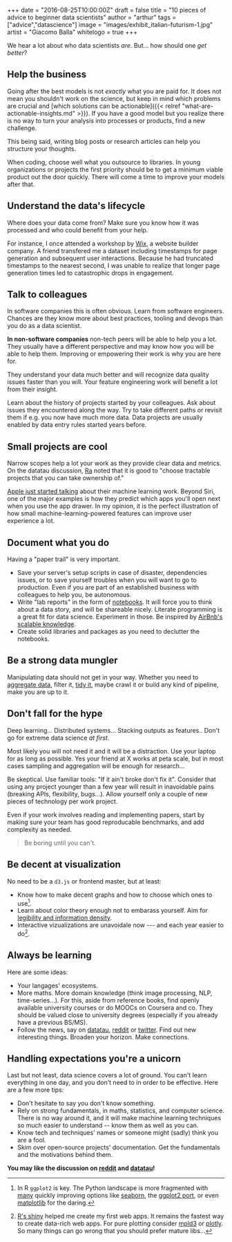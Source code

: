 +++
date = "2016-08-25T10:00:00Z"
draft = false
title = "10 pieces of advice to beginner data scientists"
author = "arthur"
tags = ["advice","datascience"]
image = "images/exhibit_italian-futurism-1.jpg"
artist = "Giacomo Balla"
whitelogo = true
+++

We hear a lot about who data scientists *are*. But... how should one *get better*?

<!--more-->

## Help the business
Going after the best models is not *exactly* what you are paid for.
It does not mean you shouldn't work on the science, but keep in mind which problems are crucial and [which solutions can be actionable]({{< relref "what-are-actionable-insights.md" >}}). If you have a good model but you realize there is no way to turn your analysis into processes or products, find a new challenge.

This being said, writing blog posts or research articles can help you structure your thoughts.

When coding, choose well what you outsource to libraries. In young organizations or projects the first priority should be to get a minimum viable product out the door quickly. There will come a time to improve your models after that.

## Understand the data's lifecycle
Where does your data come from? Make sure you know how it was processed and who could benefit from your help.

For instance, I once attended a workshop by [Wix](http://www.wix.engineering/), a website builder company. A friend transfered me a dataset including timestamps for page generation and subsequent user interactions. Because he had truncated timestamps to the nearest second, I was unable to realize that longer page generation times led to catastrophic drops in engagement.

## Talk to colleagues
In software companies this is often obvious. Learn from software engineers. Chances are they know more about best practices, tooling and devops than you do as a data scientist.


**In non-software companies** non-tech peers will be able to help you a lot. They usually have a different perspective and may know how you will be able to help them. Improving or empowering their work is why you are here for.

They understand your data much better and will recognize data quality issues faster than you will. Your feature engineering work will benefit a lot from their insight.

Learn about the history of projects started by your colleagues. Ask about issues they encountered along the way. Try to take different paths or revisit them if e.g. you now have much more data. Data projects are usually enabled by data entry rules started years before.


## Small projects are cool
Narrow scopes help a lot your work as they provide clear data and metrics.  On the datatau discussion, [Ra](http://www.datatau.com/user?id=Ra) noted that it is good to "choose tractable projects that you can take ownership of."

[Apple just started talking](https://backchannel.com/an-exclusive-look-at-how-ai-and-machine-learning-work-at-apple) about their machine learning work. Beyond Siri, one of the major examples is how they predict which apps you'll open next when you use the app drawer.
In my opinion, it is the perfect illustration of how small machine-learning-powered features can improve user experience a lot.

## Document what you do
Having a "paper trail" is very important.

- Save your server's setup scripts in case of disaster, dependencies issues, or to save yourself troubles when you will want to go to production. Even if you are part of an established business with colleagues to help you, be autonomous.
- Write "lab reports" in the form of [notebooks](http://jupyter.org/). It will force you to think about a data story, and will be shareable nicely. Literate programming is a great fit for data science. Experiment in those. Be inspired by [AirBnb's scalable knowledge](https://medium.com/airbnb-engineering/scaling-knowledge-at-airbnb-875d73eff091#.dv1vqgppe).
- Create solid libraries and packages as you need to declutter the notebooks.

## Be a strong data mungler
Manipulating data should not get in your way.
Whether you need to [aggregate data](https://cran.rstudio.com/web/packages/dplyr/vignettes/introduction.html), filter it, [tidy it](https://cran.r-project.org/web/packages/tidyr/vignettes/tidy-data.html), maybe crawl it or build any kind of pipeline, make you are up to it.

## Don't fall for the hype
Deep learning... Distributed systems... Stacking outputs as features.. 
Don't go for extreme data science *at first*.

Most likely you will not need it and it will be a distraction. Use your laptop for as long as possible. Yes your friend at X works at peta scale, but in most cases sampling and aggregation will be enough for research...

Be skeptical. Use familiar tools: "If it ain't broke don't fix it". Consider that using any project younger than a few year will result in inavoidable pains (breaking APIs, flexibility, bugs...). Allow yourself only a couple of new pieces of technology per work project.

Even if your work involves reading and implementing papers, start by making sure your team has good reproducable benchmarks, and add complexity as needed.

> Be boring until you can't.

## Be decent at visualization
No need to be a `d3.js` or frontend master, but at least:

- Know how to make decent graphs and how to choose which ones to use[^plot].
- Learn about color theory enough not to embarass yourself. Aim for [legibility and information density](https://www.edwardtufte.com/tufte/books_vdqi).
- Interactive vizualizations are unavoidale now --- and each year easier to do[^interactive-plot].

[^plot]: In R `ggplot2` is key. The Python landscape is more fragmented with [many](https://dansaber.wordpress.com/2016/10/02/a-dramatic-tour-through-pythons-data-visualization-landscape-including-ggplot-and-altair/) quickly improving options like [seaborn](http://seaborn.pydata.org/), the [ggplot2 port](http://blog.yhat.com/posts/new-ggplot.html), or even [matplotlib](http://matplotlib.org/) for the daring.

[^interactive-plot]: [R's shiny](http://shiny.rstudio.com/) helped me create my first web apps. It remains the fastest way to create data-rich web apps. For pure plotting consider [mpld3](http://mpld3.github.io/) or [plotly](https://plot.ly). So many things can go wrong that you should prefer mature libs...

## Always be learning
Here are some ideas:

- Your langages' ecosystems.
- More maths. More domain knowledge (think image processing, NLP, time-series...). For this, aside from reference books, find openly available university courses or do MOOCs on Coursera and co. They should be valued close to university degrees (especially if you already have a previous BS/MS).
- Follow the news, say on [datatau](http://www.datatau.com/), [reddit](https://www.reddit.com/r/datascience/) or [twitter](https://twitter.com/shape_science). Find out new interesting things. Broaden your horizon. Make connections.

## Handling expectations you're a unicorn
Last but not least, data science covers a lot of ground. You can't learn everything in one day, and you don't need to in order to be effective. Here are a few more tips:

- Don't hesitate to say you don't know something.
- Rely on strong fundamentals, in maths, statistics, and computer science. There is no way around it, and it will make machine learning techniques so much easier to understand -- know them as well as you can.
- Know tech and techniques' names or someone might (sadly) think you are a fool.
- Skim over open-source projects' documentation. Get the fundamentals and the motivations behind them.


**You may like the discussion on [reddit](https://www.reddit.com/r/datascience/comments/595a1a/pieces_of_advice_to_beginner_data_scientists/) and [datatau](http://www.datatau.com/item?id=14945)!**